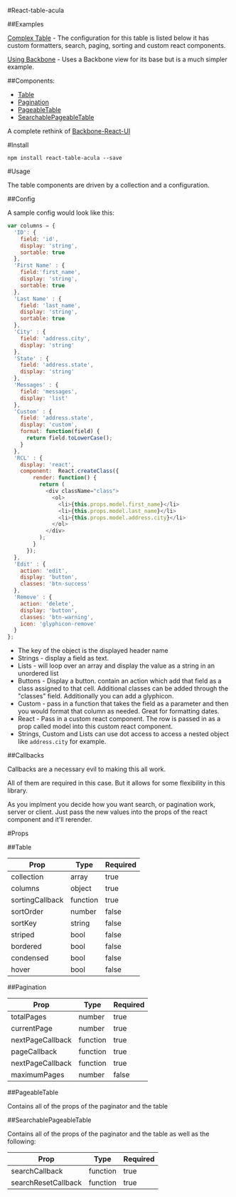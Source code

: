 #React-table-acula

##Examples

[Complex Table](http://maxwellhealth.github.io/react-table-acula/example/example.html) - The configuration for this table is listed below it has custom formatters, search, paging, sorting and custom react components.

[Using Backbone](http://maxwellhealth.github.io/react-table-acula/example/backbone-example.html) - Uses a Backbone view for its base but is a much simpler example. 

##Components:
* [Table](#table)
* [Pagination](#pagination)
* [PageableTable](#pageabletable)
* [SearchablePageableTable](#searchablepageabletable)

A complete rethink of [Backbone-React-UI](https://github.com/securingsincity/backbone-react-ui)

#Install

`npm install react-table-acula --save`

#Usage

The table components are driven by a collection and a configuration.


##Config

A sample config would look like this:

```javascript
var columns = {
  'ID': {
    field: 'id',
    display: 'string',
    sortable: true
  },
  'First Name' : {
    field:'first_name',
    display: 'string',
    sortable: true
  },
  'Last Name' : {
    field: 'last_name',
    display: 'string',
    sortable: true
  },
  'City' : {
    field: 'address.city',
    display: 'string'
  },
  'State' : {
    field: 'address.state',
    display: 'string'
  },
  'Messages' : {
    field: 'messages',
    display: 'list'
  },
  'Custom' : {
    field: 'address.state',
    display: 'custom',
    format: function(field) {
      return field.toLowerCase();
    }
  },
  'RCL' : {
    display: 'react',
    component:  React.createClass({
        render: function() {
          return (
            <div className="class">
              <ol>
                <li>{this.props.model.first_name}</li>
                <li>{this.props.model.last_name}</li>
                <li>{this.props.model.address.city}</li>
              </ol>
            </div>
          );
        }
      });
  },
  'Edit' : {
    action: 'edit',
    display: 'button',
    classes: 'btn-success'
  },
  'Remove' : {
    action: 'delete',
    display: 'button',
    classes: 'btn-warning',
    icon: 'glyphicon-remove'
  }
};
```
* The key of the object is the displayed header name
* Strings  - display a field as text.
* Lists - will loop over an array and display the value as a string in an unordered list
* Buttons - Display a button. contain an action which add that field as a class assigned to that cell. Additional classes can be added through the "classes" field. Additionally you can add a glyphicon.
* Custom - pass in a function that takes the field as a parameter and then you would format that column as needed. Great for formatting dates.
* React - Pass in a custom react component. The row is passed in as a prop called model into this custom react component.
* Strings, Custom and Lists can use dot access to access a nested object like `address.city` for example.


##Callbacks

Callbacks are a necessary evil to making this all work.

All of them are required in this case. But it allows for some flexibility in this library.

As you implment you decide how you want search, or pagination work, server or client. Just pass the new values into the props of the react component and it'll rerender.


#Props

##Table

|Prop|Type| Required|
|-----|----|--------|
|collection|array| true|
|columns|object| true|
|sortingCallback|function| true|
|sortOrder|number| false|
|sortKey|string| false|
|striped|bool| false|
|bordered|bool| false|
|condensed|bool| false|
|hover|bool| false|

##Pagination

|Prop|Type| Required|
|-----|----|--------|
|totalPages|number| true|
|currentPage|number| true|
|nextPageCallback|function| true|
|pageCallback|function| true|
|nextPageCallback|function| true|
|maximumPages|number| false|

##PageableTable

Contains all of the props of the paginator and the table

##SearchablePageableTable

Contains all of the props of the paginator and the table as well as the following:

|Prop|Type| Required|
|-----|----|--------|
|searchCallback|function| true|
|searchResetCallback|function| true|
